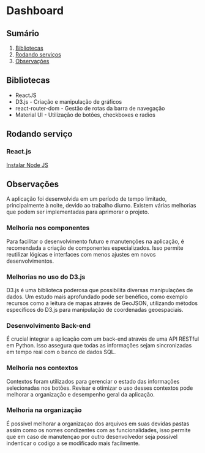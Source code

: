 # Dashboard
## Sumário
1. [Bibliotecas](#bibliotecas)  
2. [Rodando serviços](#rodando-serviço) 
3. [Observações](#observações) 

## Bibliotecas
 * ReactJS
 * D3.js - Criação e manipulação de gráficos
 * react-router-dom - Gestão de rotas da barra de navegação
 * Material UI - Utilização de botões, checkboxes e radios

## Rodando serviço
### React.js
[Instalar Node JS](https://nodejs.org/en/download)



## Observações
A aplicação foi desenvolvida em um período de tempo limitado, principalmente à noite, devido ao trabalho diurno. Existem várias melhorias que podem ser implementadas para aprimorar o projeto.

### Melhoria nos componentes
Para facilitar o desenvolvimento futuro e manutenções na aplicação, é recomendada a criação de componentes especializados. Isso permite reutilizar lógicas e interfaces com menos ajustes em novos desenvolvimentos.

### Melhorias no uso do D3.js
D3.js é uma biblioteca poderosa que possibilita diversas manipulações de dados. Um estudo mais aprofundado pode ser benéfico, como exemplo recursos como a leitura de mapas através de GeoJSON, utilizando métodos específicos do D3.js para manipulação de coordenadas geoespaciais.

### Desenvolvimento Back-end
É crucial integrar a aplicação com um back-end através de uma API RESTful em Python. Isso assegura que todas as informações sejam sincronizadas em tempo real com o banco de dados SQL.

### Melhoria nos contextos
Contextos foram utilizados para gerenciar o estado das informações selecionadas nos botões. Revisar e otimizar o uso desses contextos pode melhorar a organização e desempenho geral da aplicação.

### Melhoria na organização
É possivel melhorar a organizaçao dos arquivos em suas devidas pastas assim como os nomes condizentes com as funcionalidades, isso permite que em caso de manutençao por outro desenvolvedor seja possivel indenticar o codigo a se modificado mais facilmente.






